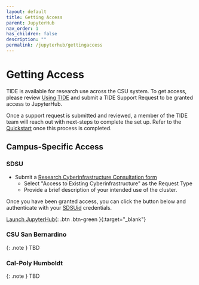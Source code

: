 ```yaml
---
layout: default
title: Getting Access
parent: JupyterHub
nav_order: 1
has_children: false
description: ""
permalink: /jupyterhub/gettingaccess
---
```


# Getting Access

TIDE is available for research use across the CSU system. To get access, please review [Using TIDE](https://tide.sdsu.edu/usingtide/) and submit a TIDE Support Request to be granted access to JupyterHub.

Once a support request is submitted and reviewed, a member of the TIDE team will reach out with next-steps to complete the set up. Refer to the [Quickstart](./quickstart) once this process is completed.

## Campus-Specific Access


### SDSU
- Submit a [Research Cyberinfrastructure Consultation form](https://sdsu.service-now.com/sp?id=sc_cat_item&sys_id=029639611bb825505764fd1b1e4bcb3a&sysparm_category=29ac153fdbbf4c9024094672399619e9)
    - Select "Access to Existing Cyberinfrastructure" as the Request Type
    - Provide a brief description of your intended use of the cluster.

Once you have been granted access, you can click the button below and authenticate with your [SDSUid](https://it.sdsu.edu/sdsuid) credentials.

[Launch JupyterHub](https://jupyterhub-research.sdsu.edu){: .btn .btn-green }{:target="_blank"}

### CSU San Bernardino

{: .note } 
TBD

### Cal-Poly Humboldt

{: .note }
TBD
